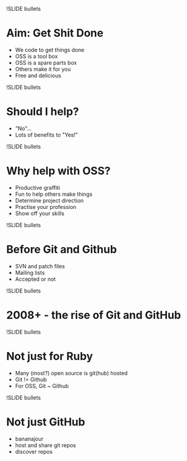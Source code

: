 !SLIDE bullets
# Aim: Get Shit Done #

* We code to get things done
* OSS is a tool box
* OSS is a spare parts box
* Others make it for you
* Free and delicious

!SLIDE bullets
# Should I help? #

* "No"... 
* Lots of benefits to "Yes!"

!SLIDE bullets
# Why help with OSS? #

* Productive graffiti
* Fun to help others make things
* Determine project direction
* Practise your profession
* Show off your skills

!SLIDE bullets
# Before Git and Github #

* SVN and patch files
* Mailing lists
* Accepted or not

!SLIDE bullets
# 2008+ - the rise of Git and GitHub #



!SLIDE bullets
# Not just for Ruby #

* Many (most?) open source is git(hub) hosted
* Git != Github
* For OSS, Git ~ Github

!SLIDE bullets
# Not just GitHub #

* bananajour
* host and share git repos
* discover repos

